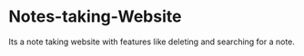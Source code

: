 # Notes-taking-Website

Its a note taking website with features like deleting and searching for a note.

